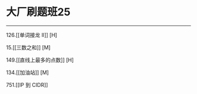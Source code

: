 # 大厂刷题班25

---

126.[[单词接龙 II]] [H]  

15.[[三数之和]] [M]  

149.[[直线上最多的点数]] [H]    

134.[[加油站]] [M]     

751.[[IP 到 CIDR]]
